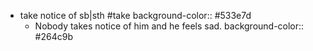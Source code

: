 - take notice of sb|sth #take
  background-color:: #533e7d
	- Nobody takes notice of him and he feels sad.
	  background-color:: #264c9b